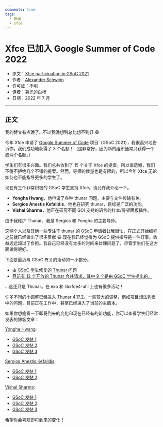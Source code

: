 ```yaml
---
comments: true
tags:
  - 新闻
  - xfce
---
```


# Xfce 已加入 Google Summer of Code 2022

- 原文：[Xfce participation in GSoC 2021](https://alexxcons.github.io/2021/06/23/xfce-participates-in-gsoc.html)
- 作者：[Alexander Schwinn](https://gitlab.xfce.org/alexxcons)
- 许可证：不明
- 译者：暮光的白杨
- 日期：2022 年 7 月

---

## 正文

我的博文有点晚了…不过我晚想到总比想不到好 😃

今年 Xfce 申请了 [Google Summer of Code](https://summerofcode.withgoogle.com/organizations/6058796058673152/) 项目（GSoC 2021），我很高兴地告诉你，我们成功地获得了 3 个名额！（这非常好，因为新的组织通常只获得一个或两个名额。）

学生们有很多兴趣。我们总共收到了 15 个关于 Xfce 的提案。所以很遗憾，我们不得不拒绝几个不错的提案。然而，导师的数量也是有限的，所以今年 Xfce 无论如何也不能指导更多的学生了。

现在有三个非常积极的 GSoC 学生支持 Xfce。请允许我介绍一下。

- **Yongha Hwang**，他申请了各种 thunar 问题，主要与文件传输有关。
- **Sergios Anestis Kefalidis**，他也在研究 thunar，目标是广泛的功能。
- **Vishal Sharma**，他正在研究不同 GOI 支持的语言的样本/骨架面板插件。

由于我维护 Thunar，我是 Sergios 和 Yongha 的主要导师。

这两个人以及其他一些专注于 thunar 的 GSoC 申请者让我很忙，在正式开始编程之前就已经做出了很多贡献 😃 现在我已经觉得为 GSoC 提供指导是一件好事。收益远远超过了负担。我自己已经没有太多的时间来处理问题了，尽管学生们在这方面做得很好。

下面是最近与 GSoC 有关的活动的一小部分。

- [由 GSoC 学生修复的 Thunar 问题](https://gitlab.xfce.org/xfce/thunar/-/issues?scope=all&utf8=%E2%9C%93&state=closed&label_name%5B%5D=8.%20GSoC%202021)
- [目前有 12 个开放的 Thunar 合并请求，其中 9 个是由 GSoC 学生提出的。](https://gitlab.xfce.org/xfce/thunar/-/merge_requests)

…这还只是 Thunar。在 exo 和 libxfce4-util 上也有很多活动！

许多不同的小调整已经进入 [Thunar 4.17.2](https://gitlab.xfce.org/xfce/thunar/-/tags/thunar-4.17.2)。一些较大的调整，例如[项目想法列表](https://wiki.xfce.org/projects/gsoc/start#project_ideas)中的问题，目前正在工作中，甚至已经进入了当前的主版本。

如果你想偷看一下即将到来的变化和现在已经有的新功能，你可以查看学生们经常发表的博客文章：

[Yongha Hwang](https://dev.ikx.kr/):

- [GSoC 发帖 1](https://dev.ikx.kr/GSOC-2021)
- [GSoC 发帖 2](https://dev.ikx.kr/2nd-Saturday/)
- [GSoC 发帖 3](https://dev.ikx.kr/GSOC-3rd/)

[Sergios Anestis Kefalidis](http://users.uoa.gr/~sdi1800073/sources/):

- [GSoC 发帖 1](http://users.uoa.gr/~sdi1800073/sources/xfce_blog01.html)
- [GSoC 发帖 2](http://users.uoa.gr/~sdi1800073/sources/xfce_blog02.html)

[Vishal Sharma](https://freshlybuilt.com/members/vishalsharma/):

- [GSoC 发帖 1](https://freshlybuilt.com/my-journey-to-gsoc-2021-through-xfce)
- [GSoC 发帖 2](https://freshlybuilt.com/xfce-panel-plugin-development-using-python-javascript-part-1/)
- [GSoC 发帖 3](https://freshlybuilt.com/xfce-panel-plugin-development-using-python-javascript-part-2/)

希望你会喜欢即将到来的变化！